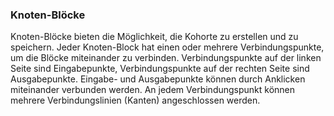 ### Knoten-Blöcke

Knoten-Blöcke bieten die Möglichkeit, die Kohorte zu erstellen und zu speichern. Jeder Knoten-Block hat einen oder mehrere Verbindungspunkte, um die Blöcke miteinander zu verbinden.
Verbindungspunkte auf der linken Seite sind Eingabepunkte, Verbindungspunkte auf der rechten Seite sind Ausgabepunkte. Eingabe- und Ausgabepunkte können durch Anklicken miteinander verbunden werden. An jedem Verbindungspunkt können mehrere Verbindungslinien (Kanten) angeschlossen werden.